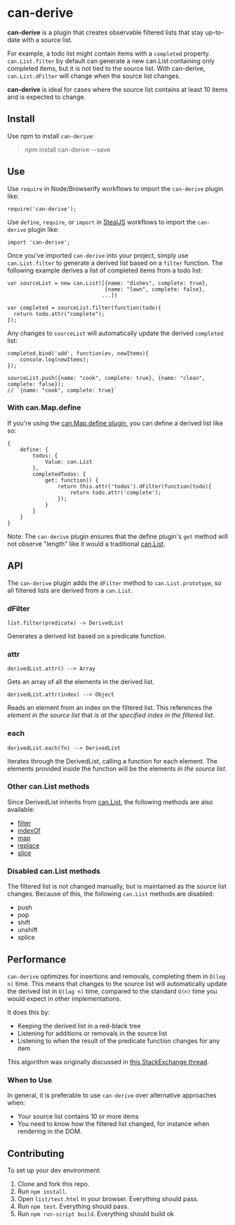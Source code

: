 # can-derive

**can-derive** is a plugin that creates observable filtered lists that stay up-to-date with a source list.

For example, a todo list might contain items with a `completed` property. `can.List.filter` by default can generate a new can.List containing only completed items, but it is not tied to the source list. With can-derive, `can.List.dFilter` will change when the source list changes.

**can-derive** is ideal for cases where the source list contains at least 10 items and is expected to change.

## Install

Use npm to install `can-derive`:

> npm install can-derive --save

## Use

Use `require` in Node/Browserify workflows to import the `can-derive` plugin like:

```
require('can-derive');
```

Use `define`, `require`, or `import` in [StealJS](http://stealjs.com/) workflows to import the `can-derive` plugin like:

```
import 'can-derive';
```

Once you've imported `can-derive` into your project, simply use `can.List.filter` to generate a derived list based on a `filter` function. The following example derives a list of completed items from a todo list:
```
var sourceList = new can.List([{name: "dishes", complete: true},
                               {name: "lawn", complete: false},
                              ...])

var completed = sourceList.filter(function(todo){
  return todo.attr("complete");
});
```

Any changes to `sourceList` will automatically update the derived `completed` list:
```
completed.bind('add', function(ev, newItems){
	console.log(newItems);
});

sourceList.push({name: "cook", complete: true}, {name: "clean", complete: false});
// `{name: "cook", complete: true}`
```

### With can.Map.define

If you're using the [can.Map.define plugin](http://canjs.com/docs/can.Map.prototype.define.html), you can define a derived list like so:

```
{
	define: {
		todos: {
			Value: can.List
		},
		completedTodos: {
			get: function() {
				return this.attr('todos').dFilter(function(todo){
					return todo.attr('complete');
				});
			}
		}
	}
}
```

Note: The `can-derive` plugin ensures that the define plugin's `get` method will
not observe "length" like it would a traditional [can.List](http://canjs.com/docs/can.List.html).

## API

The `can-derive` plugin adds the `dFilter` method to `can.List.prototype`, so all filtered lists are derived from a `can.List`.

### dFilter

`list.filter(predicate) -> DerivedList`

Generates a derived list based on a predicate function.

### attr

`derivedList.attr() --> Array`

Gets an array of all the elements in the derived list.

`derivedList.attr(index) --> Object`

Reads an element from an index on the filtered list. This references the *element in the source list* that *is at the specified index in the filtered list*.

### each

`derivedList.each(fn) --> DerivedList`

Iterates through the DerivedList, calling a function for each element. The elements provided inside the function will be the elements *in the source list*.

### Other can.List methods

Since DerivedList inherits from [can.List](http://canjs.com/docs/can.List.html), the following methods are also available:

- [filter](http://canjs.com/docs/can.List.prototype.filter.html)
- [indexOf](http://canjs.com/docs/can.List.prototype.indexOf.html)
- [map](http://canjs.com/docs/can.List.prototype.map.html)
- [replace](http://canjs.com/docs/can.List.prototype.replace.html)
- [slice](http://canjs.com/docs/can.List.prototype.slice.html)

### Disabled can.List methods

The filtered list is not changed manually, but is maintained as the source list changes. Because of this, the following `can.List` methods are disabled:

- push
- pop
- shift
- unshift
- splice

## Performance

`can-derive` optimizes for insertions and removals, completing them in `O(log n)` time. This means that changes to the source list will automatically update the derived list in `O(log n)` time, compared to the standard `O(n)` time you would expect in other implementations.

It does this by:

- Keeping the derived list in a red-black tree
- Listening for additions or removals in the source list
- Listening to when the result of the predicate function changes for any item

This algorithm was originally discussed in [this StackExchange thread](http://cs.stackexchange.com/questions/43447/order-preserving-update-of-a-sublist-of-a-list-of-mutable-objects-in-sublinear-t/44502#44502).

### When to Use

In general, it is preferable to use `can-derive` over alternative approaches when:

- Your source list contains 10 or more items
- You need to know how the filtered list changed, for instance when rendering in the DOM.


## Contributing

To set up your dev environment:

1. Clone and fork this repo.
2. Run `npm install`.
3. Open `list/test.html` in your browser. Everything should pass.
4. Run `npm test`. Everything should pass.
5. Run `npm run-script build`. Everything should build ok
